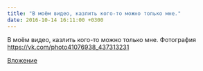 ```yaml
---
title: "В моём видео, казлить кого-то можно только мне."
date: 2016-10-14 16:11:00 +0300
---
```


В моём видео, казлить кого-то можно только мне.
Фотография
https://vk.com/photo41076938_437313231

[Вложение](https://vk.com/photo41076938_437313231)
